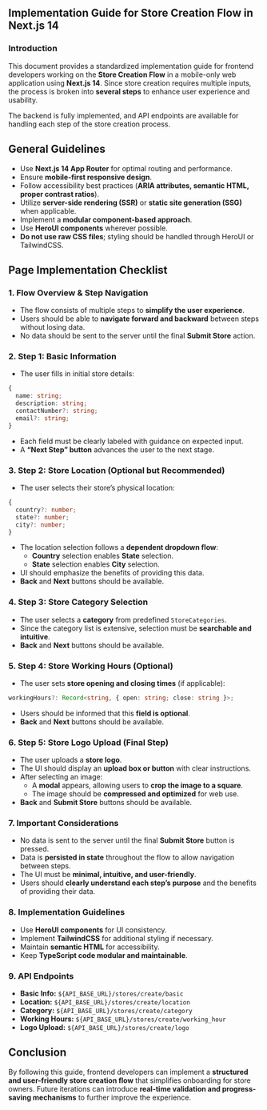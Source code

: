 ## **Implementation Guide for Store Creation Flow in Next.js 14**

### **Introduction**
This document provides a standardized implementation guide for frontend developers working on the **Store Creation Flow** in a mobile-only web application using **Next.js 14**. Since store creation requires multiple inputs, the process is broken into **several steps** to enhance user experience and usability.

The backend is fully implemented, and API endpoints are available for handling each step of the store creation process.

## **General Guidelines**
- Use **Next.js 14 App Router** for optimal routing and performance.
- Ensure **mobile-first responsive design**.
- Follow accessibility best practices (**ARIA attributes, semantic HTML, proper contrast ratios**).
- Utilize **server-side rendering (SSR)** or **static site generation (SSG)** when applicable.
- Implement a **modular component-based approach**.
- Use **HeroUI components** wherever possible.
- **Do not use raw CSS files**; styling should be handled through HeroUI or TailwindCSS.

## **Page Implementation Checklist**

### **1. Flow Overview & Step Navigation**
- The flow consists of multiple steps to **simplify the user experience**.
- Users should be able to **navigate forward and backward** between steps without losing data.
- No data should be sent to the server until the final **Submit Store** action.

### **2. Step 1: Basic Information**
- The user fills in initial store details:

```ts
{
  name: string;
  description: string;
  contactNumber?: string;
  email?: string;
}
```

- Each field must be clearly labeled with guidance on expected input.
- A **“Next Step” button** advances the user to the next stage.

### **3. Step 2: Store Location (Optional but Recommended)**
- The user selects their store’s physical location:

```ts
{
  country?: number;
  state?: number;
  city?: number;
}
```

- The location selection follows a **dependent dropdown flow**:
    - **Country** selection enables **State** selection.
    - **State** selection enables **City** selection.
- UI should emphasize the benefits of providing this data.
- **Back** and **Next** buttons should be available.

### **4. Step 3: Store Category Selection**
- The user selects a **category** from predefined `StoreCategories`.
- Since the category list is extensive, selection must be **searchable and intuitive**.
- **Back** and **Next** buttons should be available.

### **5. Step 4: Store Working Hours (Optional)**
- The user sets **store opening and closing times** (if applicable):

```ts
workingHours?: Record<string, { open: string; close: string }>;
```

- Users should be informed that this **field is optional**.
- **Back** and **Next** buttons should be available.

### **6. Step 5: Store Logo Upload (Final Step)**
- The user uploads a **store logo**.
- The UI should display an **upload box or button** with clear instructions.
- After selecting an image:
    - A **modal** appears, allowing users to **crop the image to a square**.
    - The image should be **compressed and optimized** for web use.
- **Back** and **Submit Store** buttons should be available.

### **7. Important Considerations**
- No data is sent to the server until the final **Submit Store** button is pressed.
- Data is **persisted in state** throughout the flow to allow navigation between steps.
- The UI must be **minimal, intuitive, and user-friendly**.
- Users should **clearly understand each step’s purpose** and the benefits of providing their data.

### **8. Implementation Guidelines**
- Use **HeroUI components** for UI consistency.
- Implement **TailwindCSS** for additional styling if necessary.
- Maintain **semantic HTML** for accessibility.
- Keep **TypeScript code modular and maintainable**.

### **9. API Endpoints**
- **Basic Info:** `${API_BASE_URL}/stores/create/basic`
- **Location:** `${API_BASE_URL}/stores/create/location`
- **Category:** `${API_BASE_URL}/stores/create/category`
- **Working Hours:** `${API_BASE_URL}/stores/create/working_hour`
- **Logo Upload:** `${API_BASE_URL}/stores/create/logo`

## **Conclusion**
By following this guide, frontend developers can implement a **structured and user-friendly store creation flow** that simplifies onboarding for store owners. Future iterations can introduce **real-time validation and progress-saving mechanisms** to further improve the experience.

